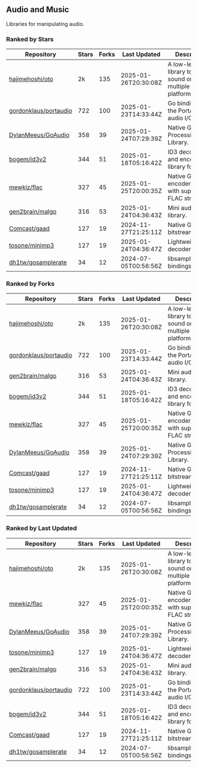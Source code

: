 ## Audio and Music

Libraries for manipulating audio.

### Ranked by Stars

| Repository | Stars | Forks | Last Updated | Description | 
|------------|-------|-------|--------------|-------------|
| [hajimehoshi/oto](https://github.com/hajimehoshi/oto) | 2k | 135 | 2025-01-26T20:30:08Z |  A low-level library to play sound on multiple platforms. |
| [gordonklaus/portaudio](https://github.com/gordonklaus/portaudio) | 722 | 100 | 2025-01-23T14:33:44Z |  Go bindings for the PortAudio audio I/O library. |
| [DylanMeeus/GoAudio](https://github.com/DylanMeeus/GoAudio) | 358 | 39 | 2025-01-24T07:29:39Z |  Native Go Audio Processing Library. |
| [bogem/id3v2](https://github.com/bogem/id3v2) | 344 | 51 | 2025-01-18T05:16:42Z |  ID3 decoding and encoding library for Go. |
| [mewkiz/flac](https://github.com/mewkiz/flac) | 327 | 45 | 2025-01-25T20:00:35Z |  Native Go FLAC encoder/decoder with support for FLAC streams. |
| [gen2brain/malgo](https://github.com/gen2brain/malgo) | 316 | 53 | 2025-01-24T04:36:43Z |  Mini audio library. |
| [Comcast/gaad](https://github.com/Comcast/gaad) | 127 | 19 | 2024-11-27T21:25:11Z |  Native Go AAC bitstream parser. |
| [tosone/minimp3](https://github.com/tosone/minimp3) | 127 | 19 | 2025-01-24T04:36:47Z |  Lightweight MP3 decoder library. |
| [dh1tw/gosamplerate](https://github.com/dh1tw/gosamplerate) | 34 | 12 | 2024-07-05T00:56:56Z |  libsamplerate bindings for go. |

### Ranked by Forks

| Repository | Stars | Forks | Last Updated | Description | 
|------------|-------|-------|--------------|-------------|
| [hajimehoshi/oto](https://github.com/hajimehoshi/oto) | 2k | 135 | 2025-01-26T20:30:08Z |  A low-level library to play sound on multiple platforms. |
| [gordonklaus/portaudio](https://github.com/gordonklaus/portaudio) | 722 | 100 | 2025-01-23T14:33:44Z |  Go bindings for the PortAudio audio I/O library. |
| [gen2brain/malgo](https://github.com/gen2brain/malgo) | 316 | 53 | 2025-01-24T04:36:43Z |  Mini audio library. |
| [bogem/id3v2](https://github.com/bogem/id3v2) | 344 | 51 | 2025-01-18T05:16:42Z |  ID3 decoding and encoding library for Go. |
| [mewkiz/flac](https://github.com/mewkiz/flac) | 327 | 45 | 2025-01-25T20:00:35Z |  Native Go FLAC encoder/decoder with support for FLAC streams. |
| [DylanMeeus/GoAudio](https://github.com/DylanMeeus/GoAudio) | 358 | 39 | 2025-01-24T07:29:39Z |  Native Go Audio Processing Library. |
| [Comcast/gaad](https://github.com/Comcast/gaad) | 127 | 19 | 2024-11-27T21:25:11Z |  Native Go AAC bitstream parser. |
| [tosone/minimp3](https://github.com/tosone/minimp3) | 127 | 19 | 2025-01-24T04:36:47Z |  Lightweight MP3 decoder library. |
| [dh1tw/gosamplerate](https://github.com/dh1tw/gosamplerate) | 34 | 12 | 2024-07-05T00:56:56Z |  libsamplerate bindings for go. |

### Ranked by Last Updated

| Repository | Stars | Forks | Last Updated | Description | 
|------------|-------|-------|--------------|-------------|
| [hajimehoshi/oto](https://github.com/hajimehoshi/oto) | 2k | 135 | 2025-01-26T20:30:08Z |  A low-level library to play sound on multiple platforms. |
| [mewkiz/flac](https://github.com/mewkiz/flac) | 327 | 45 | 2025-01-25T20:00:35Z |  Native Go FLAC encoder/decoder with support for FLAC streams. |
| [DylanMeeus/GoAudio](https://github.com/DylanMeeus/GoAudio) | 358 | 39 | 2025-01-24T07:29:39Z |  Native Go Audio Processing Library. |
| [tosone/minimp3](https://github.com/tosone/minimp3) | 127 | 19 | 2025-01-24T04:36:47Z |  Lightweight MP3 decoder library. |
| [gen2brain/malgo](https://github.com/gen2brain/malgo) | 316 | 53 | 2025-01-24T04:36:43Z |  Mini audio library. |
| [gordonklaus/portaudio](https://github.com/gordonklaus/portaudio) | 722 | 100 | 2025-01-23T14:33:44Z |  Go bindings for the PortAudio audio I/O library. |
| [bogem/id3v2](https://github.com/bogem/id3v2) | 344 | 51 | 2025-01-18T05:16:42Z |  ID3 decoding and encoding library for Go. |
| [Comcast/gaad](https://github.com/Comcast/gaad) | 127 | 19 | 2024-11-27T21:25:11Z |  Native Go AAC bitstream parser. |
| [dh1tw/gosamplerate](https://github.com/dh1tw/gosamplerate) | 34 | 12 | 2024-07-05T00:56:56Z |  libsamplerate bindings for go. |

